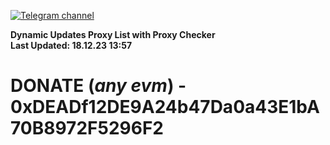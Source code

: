 [![Telegram channel](https://img.shields.io/endpoint?url=https://runkit.io/damiankrawczyk/telegram-badge/branches/master?url=https://t.me/n4z4v0d)](https://t.me/n4z4v0d) 

**Dynamic Updates Proxy List with Proxy Checker**  
**Last Updated: 18.12.23 13:57**

# DONATE (_any evm_) - 0xDEADf12DE9A24b47Da0a43E1bA70B8972F5296F2
